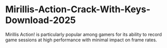 # Mirillis-Action-Crack-With-Keys-Download-2025
Mirillis Action! is particularly popular among gamers for its ability to record game sessions at high performance with minimal impact on frame rates.
